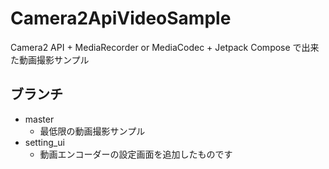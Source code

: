 # Camera2ApiVideoSample

Camera2 API + MediaRecorder or MediaCodec + Jetpack Compose で出来た動画撮影サンプル

## ブランチ

- master
  - 最低限の動画撮影サンプル
- setting_ui
  - 動画エンコーダーの設定画面を追加したものです